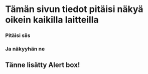 
# Tämän sivun tiedot pitäisi näkyä oikein kaikilla laitteilla
### Pitäisi siis
### Ja näkyyhän ne
## Tänne lisätty Alert box!
